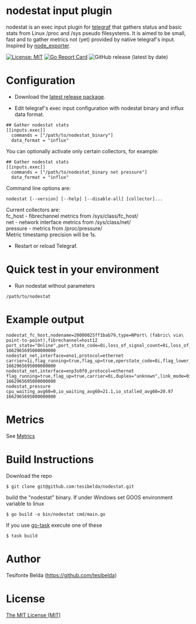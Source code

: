# nodestat input plugin

nodestat is an exec input plugin for [telegraf](https://github.com/influxdata/telegraf) that gathers status and basic stats from Linux /proc and /sys pseudo filesystems. It is aimed to be small, fast and to gather metrics not (yet) provided by native telegraf's input. Inspired by [node_exporter](https://github.com/prometheus/node_exporter).

[![License: MIT](https://img.shields.io/badge/License-MIT-yellow.svg)](https://github.com/tesibelda/nodestat/raw/master/LICENSE)
[![Go Report Card](https://goreportcard.com/badge/github.com/tesibelda/nodestat)](https://goreportcard.com/report/github.com/tesibelda/nodestat)
![GitHub release (latest by date)](https://img.shields.io/github/v/release/tesibelda/nodestat?display_name=release)


# Configuration

* Download the [latest release package](https://github.com/tesibelda/nodestat/releases/latest).

* Edit telegraf's exec input configuration with nodestat binary and influx data format.

```
## Gather nodestat stats
[[inputs.exec]]
  commands = ["/path/to/nodestat_binary"]
  data_format = "influx"
```

You can optionally activate only certain collectors, for example:
```
## Gather nodestat stats
[[inputs.exec]]
  commands = ["/path/to/nodestat_binary net pressure"]
  data_format = "influx"
```

Command line options are:
```
nodestat [--version] [--help] [--disable-all] [collector]...
```
Current collectors are:\
 fc_host - fibrechannel metrics from /sys/class/fc_host/\
 net - network interface metrics from /sys/class/net/\
 pressure - metrics from /proc/pressure/\
Metric timestamp precision will be 1s.

* Restart or reload Telegraf.

# Quick test in your environment

* Run nodestat without parameters
```
/path/to/nodestat
```

# Example output

```plain
nodestat_fc_host,nodename=20000025ff1bab79,type=NPort\ (fabric\ via\ point-to-point),fibrechannel=host12 port_state="Online",port_state_code=0i,loss_of_signal_count=0i,loss_of_sync_count=0i,nos_count=1i,link_failure_count=1i,seconds_since_last_reset=14476044i,error_frames=0i,rx_frames=181397571i,tx_frames=749365874i 1662965695000000000
nodestat_net,interface=eno1,protocol=ethernet carrier=1i,flag_running=true,flag_up=true,operstate_code=0i,flag_lower_up=true,dormant=0i,duplex="full",link_mode=0i,operstate="up"  1662965695000000000
nodestat_net,interface=enp3s0f0,protocol=ethernet flag_running=true,flag_up=true,carrier=0i,duplex="unknown",link_mode=0i,operstate="down",operstate_code=5i,flag_lower_up=true,dormant=0i 1662965695000000000
nodestat_pressure cpu_waiting_avg60=0,io_waiting_avg60=21.1,io_stalled_avg60=20.97 1662965695000000000
```

# Metrics
See [Metrics](https://github.com/tesibelda/nodestat/blob/master/METRICS.md)

# Build Instructions

Download the repo

    $ git clone git@github.com:tesibelda/nodestat.git

build the "nodestat" binary. If under Windows set GOOS environment variable to linux

    $ go build -o bin/nodestat cmd/main.go

 If you use [go-task](https://github.com/go-task/task) execute one of these
 
    $ task build

# Author

Tesifonte Belda (https://github.com/tesibelda)

# License

[The MIT License (MIT)](https://github.com/tesibelda/nodestat/blob/master/LICENSE)
